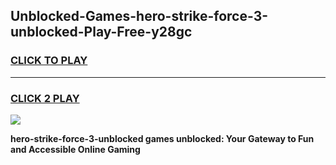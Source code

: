 
## Unblocked-Games-hero-strike-force-3-unblocked-Play-Free-y28gc
<h3>
<a href="https://premium76.site?title=hero-strike-force-3-unblocked&ref=20M">CLICK TO PLAY</a></h3>
<hr>

<h3>
<a href="https://premium76.site?title=hero-strike-force-3-unblocked&ref=20M">CLICK 2 PLAY</a>
  
</h3>

<a href="https://premium76.site?title=hero-strike-force-3-unblocked&ref=19M"><img src="https://clearcache.store/games.png"></a>


**hero-strike-force-3-unblocked games unblocked: Your Gateway to Fun and Accessible Online Gaming**
